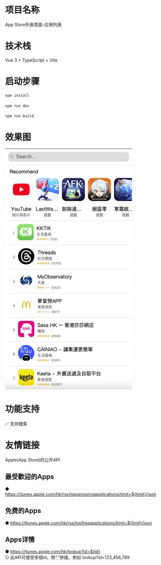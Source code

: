 # 项目名称
App Store列表⾴⾯-应用列表

# 技术栈
Vue 3 + TypeScript + Vite

# 启动步骤
``` bash
npm install

npm run dev

npm run build
```

# 效果图
![Alt text](./src/assets/img/effectDrawing.png)

# 功能支持
✅ 支持搜索

# 友情链接
Apple(App Store)的公开API

## 最受歡迎的Apps
● https://itunes.apple.com/hk/rss/topgrossingapplications/limit=${limit}/json

## 免费的Apps
● https://itunes.apple.com/hk/rss/topfreeapplications/limit=${limit}/json

## Apps详情
● https://itunes.apple.com/hk/lookup?id=${id}
<br>○ 此API可接受多個id，⽤“,”拼接。例如 lookup?id=123,456,789